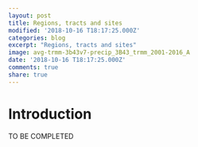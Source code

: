 ```yaml
---
layout: post
title: Regions, tracts and sites
modified: '2018-10-16 T18:17:25.000Z'
categories: blog
excerpt: "Regions, tracts and sites"
image: avg-trmm-3b43v7-precip_3B43_trmm_2001-2016_A
date: '2018-10-16 T18:17:25.000Z'
comments: true
share: true
---
```


# Introduction

TO BE COMPLETED
